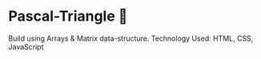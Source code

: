 # Pascal-Triangle 🔺
Build using Arrays &amp; Matrix data-structure. Technology Used: HTML, CSS, JavaScript

